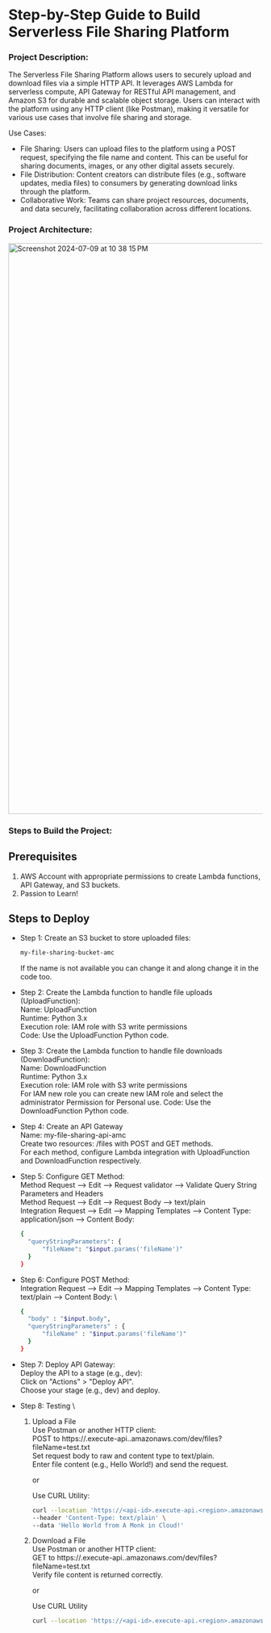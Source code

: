 # Step-by-Step Guide to Build Serverless File Sharing Platform

### Project Description:

The Serverless File Sharing Platform allows users to securely upload and download files via a simple HTTP API. It leverages AWS Lambda for serverless compute, API Gateway for RESTful API management, and Amazon S3 for durable and scalable object storage. Users can interact with the platform using any HTTP client (like Postman), making it versatile for various use cases that involve file sharing and storage.


Use Cases: 

* File Sharing: Users can upload files to the platform using a POST request, specifying the file name and content. This can be useful for sharing documents, images, or any other digital assets securely. 
* File Distribution: Content creators can distribute files (e.g., software updates, media files) to consumers by generating download links through the platform. 
* Collaborative Work: Teams can share project resources, documents, and data securely, facilitating collaboration across different locations.

### Project Architecture:

<img width="1132" alt="Screenshot 2024-07-09 at 10 38 15 PM" src="https://github.com/yeshwanthlm/Serverless-File-Sharing-Platform/assets/66474973/702f29d8-8eca-4d17-9842-e291ff945801">


### Steps to Build the Project:

## Prerequisites

1. AWS Account with appropriate permissions to create Lambda functions, API Gateway, and S3 buckets.
2. Passion to Learn!

## Steps to Deploy

* Step 1: Create an S3 bucket to store uploaded files:
  ```bash
  my-file-sharing-bucket-amc
  ```
  If the name is not available you can change it and along change it in the code too.

* Step 2: Create the Lambda function to handle file uploads (UploadFunction): \
  Name: UploadFunction \
  Runtime: Python 3.x \
  Execution role: IAM role with S3 write permissions \
  Code: Use the UploadFunction Python code.

* Step 3: Create the Lambda function to handle file downloads (DownloadFunction): \
  Name: DownloadFunction \
  Runtime: Python 3.x \
  Execution role: IAM role with S3 write permissions \
  For IAM new role you can create new IAM role and select the administrator Permission for Personal use.
  Code: Use the DownloadFunction Python code.

* Step 4: Create an API Gateway \
  Name: my-file-sharing-api-amc \
  Create two resources: /files with POST and GET methods. \
  For each method, configure Lambda integration with UploadFunction and DownloadFunction respectively. 

* Step 5: Configure GET Method: \
  Method Request --> Edit --> Request validator --> Validate Query String Parameters and Headers \
  Method Request --> Edit --> Request Body --> text/plain \
  Integration Request --> Edit --> Mapping Templates --> Content Type: application/json --> Content Body: 

  ```bash
  {
    "queryStringParameters": {
        "fileName": "$input.params('fileName')"
    }
  }
  ```
* Step 6: Configure POST Method: \
  Integration Request --> Edit --> Mapping Templates --> Content Type: text/plain --> Content Body: \

  ```bash
  {
    "body" : "$input.body",
    "queryStringParameters" : {
        "fileName" : "$input.params('fileName')"
    }
  }
  ```
* Step 7: Deploy API Gateway: \
  Deploy the API to a stage (e.g., dev): \
  Click on "Actions" > "Deploy API". \
  Choose your stage (e.g., dev) and deploy. 

* Step 8: Testing \
    1. Upload a File \
       Use Postman or another HTTP client: \
       POST to https://<api-id>.execute-api.<region>.amazonaws.com/dev/files?fileName=test.txt \
       Set request body to raw and content type to text/plain. \
       Enter file content (e.g., Hello World!) and send the request.

       or

       Use CURL Utility:
       ```bash
       curl --location 'https://<api-id>.execute-api.<region>.amazonaws.com/dev/files?fileName=test.txt' \
       --header 'Content-Type: text/plain' \
       --data 'Hello World from A Monk in Cloud!'
       ```

    3. Download a File \
       Use Postman or another HTTP client: \
       GET to https://<api-id>.execute-api.<region>.amazonaws.com/dev/files?fileName=test.txt \
       Verify file content is returned correctly.

       or

       Use CURL Utility
       ```bash
       curl --location 'https://<api-id>.execute-api.<region>.amazonaws.com/dev/files?fileName=test.txt'
       ```
  
